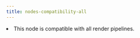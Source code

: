 ```yaml
---
title: nodes-compatibility-all
---
```


<li>This node is compatible with all render pipelines.</li>
